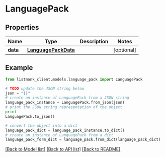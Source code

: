 # LanguagePack


## Properties
Name | Type | Description | Notes
------------ | ------------- | ------------- | -------------
**data** | [**LanguagePackData**](LanguagePackData.md) |  | [optional] 

## Example

```python
from listmonk_client.models.language_pack import LanguagePack

# TODO update the JSON string below
json = "{}"
# create an instance of LanguagePack from a JSON string
language_pack_instance = LanguagePack.from_json(json)
# print the JSON string representation of the object
print
LanguagePack.to_json()

# convert the object into a dict
language_pack_dict = language_pack_instance.to_dict()
# create an instance of LanguagePack from a dict
language_pack_form_dict = language_pack.from_dict(language_pack_dict)
```
[[Back to Model list]](../README.md#documentation-for-models) [[Back to API list]](../README.md#documentation-for-api-endpoints) [[Back to README]](../README.md)


